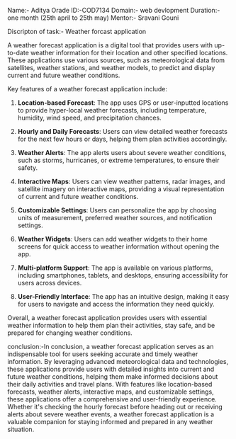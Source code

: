 Name:- Aditya Orade 
ID:-COD7134 Domain:- web devlopment
Duration:- one month (25th april to 25th may) 
Mentor:- Sravani Gouni

Discripton of task:- Weather forcast application

A weather forecast application is a digital tool that provides users with up-to-date weather information for their location and other specified locations. These applications use various sources, such as meteorological data from satellites, weather stations, and weather models, to predict and display current and future weather conditions. 

Key features of a weather forecast application include:

1. **Location-based Forecast**: The app uses GPS or user-inputted locations to provide hyper-local weather forecasts, including temperature, humidity, wind speed, and precipitation chances.

2. **Hourly and Daily Forecasts**: Users can view detailed weather forecasts for the next few hours or days, helping them plan activities accordingly.

3. **Weather Alerts**: The app alerts users about severe weather conditions, such as storms, hurricanes, or extreme temperatures, to ensure their safety.

4. **Interactive Maps**: Users can view weather patterns, radar images, and satellite imagery on interactive maps, providing a visual representation of current and future weather conditions.

5. **Customizable Settings**: Users can personalize the app by choosing units of measurement, preferred weather sources, and notification settings.

6. **Weather Widgets**: Users can add weather widgets to their home screens for quick access to weather information without opening the app.

7. **Multi-platform Support**: The app is available on various platforms, including smartphones, tablets, and desktops, ensuring accessibility for users across devices.

8. **User-Friendly Interface**: The app has an intuitive design, making it easy for users to navigate and access the information they need quickly.

Overall, a weather forecast application provides users with essential weather information to help them plan their activities, stay safe, and be prepared for changing weather conditions.

conclusion:-In conclusion, a weather forecast application serves as an indispensable tool for users seeking accurate and timely weather information. By leveraging advanced meteorological data and technologies, these applications provide users with detailed insights into current and future weather conditions, helping them make informed decisions about their daily activities and travel plans. With features like location-based forecasts, weather alerts, interactive maps, and customizable settings, these applications offer a comprehensive and user-friendly experience. Whether it's checking the hourly forecast before heading out or receiving alerts about severe weather events, a weather forecast application is a valuable companion for staying informed and prepared in any weather situation.
